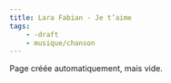 ```yaml
---
title: Lara Fabian - Je t’aime
tags:
    - -draft
    - musique/chanson
---
```


Page créée automatiquement, mais vide.
